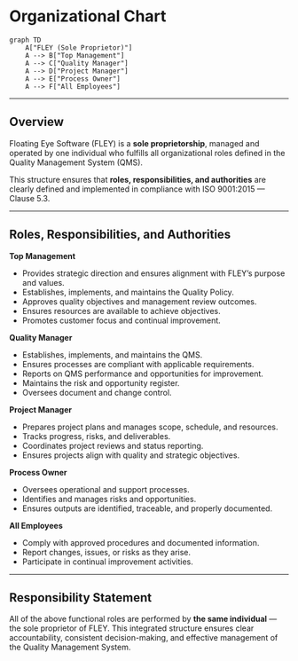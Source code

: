 # **Organizational Chart**

```mermaid
graph TD
    A["FLEY (Sole Proprietor)"]
    A --> B["Top Management"]
    A --> C["Quality Manager"]
    A --> D["Project Manager"]
    A --> E["Process Owner"]
    A --> F["All Employees"]
```

---

## Overview

Floating Eye Software (FLEY) is a **sole proprietorship**, managed and operated by one individual who fulfills all organizational roles defined in the Quality Management System (QMS).

This structure ensures that **roles, responsibilities, and authorities** are clearly defined and implemented in compliance with ISO 9001:2015 — Clause 5.3.

---

## Roles, Responsibilities, and Authorities

**Top Management**

* Provides strategic direction and ensures alignment with FLEY’s purpose and values.
* Establishes, implements, and maintains the Quality Policy.
* Approves quality objectives and management review outcomes.
* Ensures resources are available to achieve objectives.
* Promotes customer focus and continual improvement.

**Quality Manager**

* Establishes, implements, and maintains the QMS.
* Ensures processes are compliant with applicable requirements.
* Reports on QMS performance and opportunities for improvement.
* Maintains the risk and opportunity register.
* Oversees document and change control.

**Project Manager**

* Prepares project plans and manages scope, schedule, and resources.
* Tracks progress, risks, and deliverables.
* Coordinates project reviews and status reporting.
* Ensures projects align with quality and strategic objectives.

**Process Owner**

* Oversees operational and support processes.
* Identifies and manages risks and opportunities.
* Ensures outputs are identified, traceable, and properly documented.

**All Employees**

* Comply with approved procedures and documented information.
* Report changes, issues, or risks as they arise.
* Participate in continual improvement activities.

---

## Responsibility Statement

All of the above functional roles are performed by **the same individual** — the sole proprietor of FLEY.
This integrated structure ensures clear accountability, consistent decision-making, and effective management of the Quality Management System.
